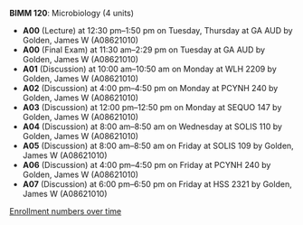 **BIMM 120**: Microbiology (4 units)

- **A00** (Lecture) at 12:30 pm–1:50 pm on Tuesday, Thursday at GA AUD by Golden, James W (A08621010)
- **A00** (Final Exam) at 11:30 am–2:29 pm on Tuesday at GA AUD by Golden, James W (A08621010)
- **A01** (Discussion) at 10:00 am–10:50 am on Monday at WLH 2209 by Golden, James W (A08621010)
- **A02** (Discussion) at 4:00 pm–4:50 pm on Monday at PCYNH 240 by Golden, James W (A08621010)
- **A03** (Discussion) at 12:00 pm–12:50 pm on Monday at SEQUO 147 by Golden, James W (A08621010)
- **A04** (Discussion) at 8:00 am–8:50 am on Wednesday at SOLIS 110 by Golden, James W (A08621010)
- **A05** (Discussion) at 8:00 am–8:50 am on Friday at SOLIS 109 by Golden, James W (A08621010)
- **A06** (Discussion) at 4:00 pm–4:50 pm on Friday at PCYNH 240 by Golden, James W (A08621010)
- **A07** (Discussion) at 6:00 pm–6:50 pm on Friday at HSS 2321 by Golden, James W (A08621010)

[Enrollment numbers over time](./BIMM120.tsv)

